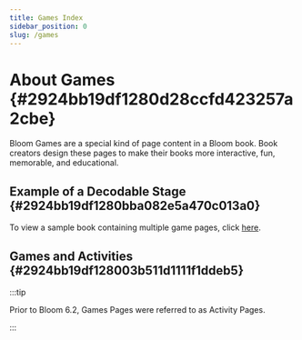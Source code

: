 ```yaml
---
title: Games Index
sidebar_position: 0
slug: /games
---
```




# About Games {#2924bb19df1280d28ccfd423257a2cbe}


Bloom Games are a special kind of page content in a Bloom book. Book creators design these pages to make their books more interactive, fun, memorable, and educational.


## Example of a Decodable Stage {#2924bb19df1280bba082e5a470c013a0}


To view a sample book containing multiple game pages, click [here](https://bloomlibrary.org/activities/books-with-simple-choice-activities/book/BiUuGWK6Al).


## Games and Activities {#2924bb19df128003b511d1111f1ddeb5}


:::tip

Prior to Bloom 6.2, Games Pages were referred to as Activity Pages.

:::



